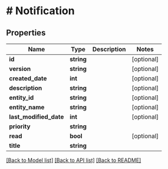 # # Notification

## Properties

Name | Type | Description | Notes
------------ | ------------- | ------------- | -------------
**id** | **string** |  | [optional]
**version** | **string** |  | [optional]
**created_date** | **int** |  | [optional]
**description** | **string** |  | [optional]
**entity_id** | **string** |  | [optional]
**entity_name** | **string** |  | [optional]
**last_modified_date** | **int** |  | [optional]
**priority** | **string** |  |
**read** | **bool** |  | [optional]
**title** | **string** |  |

[[Back to Model list]](../../README.md#models) [[Back to API list]](../../README.md#endpoints) [[Back to README]](../../README.md)
